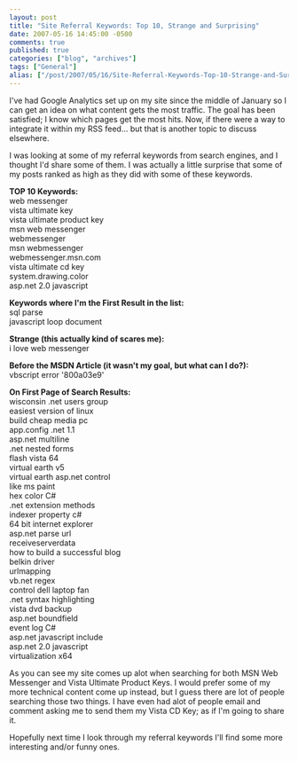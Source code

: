 ```yaml
---
layout: post
title: "Site Referral Keywords: Top 10, Strange and Surprising"
date: 2007-05-16 14:45:00 -0500
comments: true
published: true
categories: ["blog", "archives"]
tags: ["General"]
alias: ["/post/2007/05/16/Site-Referral-Keywords-Top-10-Strange-and-Surprising", "/post/2007/05/16/site-referral-keywords-top-10-strange-and-surprising"]
---
```

<!-- more -->
<P>I've had Google Analytics set up on my site since the middle of January so I can get an idea on what content gets the most traffic. The goal has been satisfied; I know which pages get the most hits. Now, if there were a way to integrate it within my RSS feed... but that is another topic to discuss elsewhere.</P>
<P>I was looking at some of my referral keywords from search engines, and I thought I'd share some of them. I was actually a little surprise that some of my posts ranked as high as they did with some of these keywords.</P>
<P><STRONG>TOP 10 Keywords:</STRONG><BR>web messenger<BR>vista ultimate key<BR>vista ultimate product key<BR>msn web messenger<BR>webmessenger<BR>msn webmessenger<BR>webmessenger.msn.com<BR>vista ultimate cd key<BR>system.drawing.color<BR>asp.net 2.0 javascript</P>
<P><STRONG>Keywords where I'm the First Result in the list:<BR></STRONG>sql parse<BR>javascript loop document</P>
<P><STRONG>Strange (this actually kind of scares me):</STRONG><BR>i love web messenger</P>
<P><STRONG>Before the MSDN Article (it wasn't my goal, but what can I do?):</STRONG><BR>vbscript error '800a03e9'</P>
<P><STRONG>On First Page of Search Results:</STRONG><BR>wisconsin .net users group<BR>easiest version of linux<BR>build cheap media pc<BR>app.config .net 1.1<BR>asp.net multiline<BR>.net nested forms<BR>flash vista 64<BR>virtual earth v5<BR>virtual earth asp.net control<BR>like ms paint<BR>hex color C#<BR>.net extension methods<BR>indexer property c#<BR>64 bit internet explorer<BR>asp.net parse url<BR>receiveserverdata<BR>how to build a successful blog<BR>belkin driver<BR>urlmapping<BR>vb.net regex<BR>control dell laptop fan<BR>.net syntax highlighting<BR>vista dvd backup<BR>asp.net boundfield<BR>event log C#<BR>asp.net javascript include<BR>asp.net 2.0 javascript<BR>virtualization x64<BR></P>
<P>As you can see my site comes up alot when searching for both MSN Web Messenger and Vista Ultimate Product Keys. I would prefer some of my more technical content come up instead, but I guess there are lot of people searching those two things. I have even had alot of people email and comment asking me to send them my Vista CD Key; as if I'm going to share it.</P>
<P>Hopefully next time I look through my referral keywords I'll find some more interesting and/or funny ones.</P>
